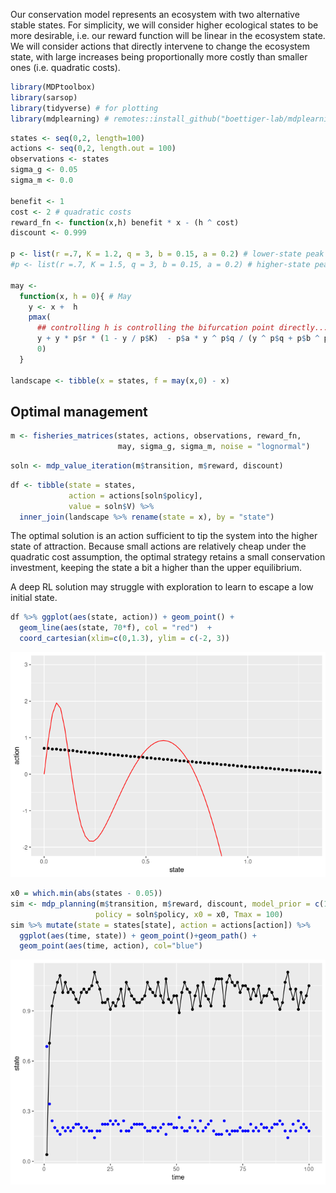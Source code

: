 
Our conservation model represents an ecosystem with two alternative
stable states. For simplicity, we will consider higher ecological states
to be more desirable, i.e. our reward function will be linear in the
ecosystem state. We will consider actions that directly intervene to
change the ecosystem state, with large increases being proportionally
more costly than smaller ones (i.e. quadratic costs).

``` r
library(MDPtoolbox)
library(sarsop)
library(tidyverse) # for plotting
library(mdplearning) # remotes::install_github("boettiger-lab/mdplearning")
```

``` r
states <- seq(0,2, length=100)
actions <- seq(0,2, length.out = 100)
observations <- states
sigma_g <- 0.05
sigma_m <- 0.0

benefit <- 1
cost <- 2 # quadratic costs
reward_fn <- function(x,h) benefit * x - (h ^ cost)
discount <- 0.999

p <- list(r =.7, K = 1.2, q = 3, b = 0.15, a = 0.2) # lower-state peak is optimal
#p <- list(r =.7, K = 1.5, q = 3, b = 0.15, a = 0.2) # higher-state peak is optimal

may <- 
  function(x, h = 0){ # May
    y <- x +  h
    pmax(
      ## controlling h is controlling the bifurcation point directly...
      y + y * p$r * (1 - y / p$K)  - p$a * y ^ p$q / (y ^ p$q + p$b ^ p$q),  
      0)
  }

landscape <- tibble(x = states, f = may(x,0) - x) 
```

## Optimal management

``` r
m <- fisheries_matrices(states, actions, observations, reward_fn, 
                        may, sigma_g, sigma_m, noise = "lognormal")
```

``` r
soln <- mdp_value_iteration(m$transition, m$reward, discount)
```

``` r
df <- tibble(state = states,
             action = actions[soln$policy],
             value = soln$V) %>% 
  inner_join(landscape %>% rename(state = x), by = "state")
```

The optimal solution is an action sufficient to tip the system into the
higher state of attraction. Because small actions are relatively cheap
under the quadratic cost assumption, the optimal strategy retains a
small conservation investment, keeping the state a bit a higher than the
upper equilibrium.

A deep RL solution may struggle with exploration to learn to escape a
low initial state.

``` r
df %>% ggplot(aes(state, action)) + geom_point() +
  geom_line(aes(state, 70*f), col = "red")  + 
  coord_cartesian(xlim=c(0,1.3), ylim = c(-2, 3))
```

![](MDP_files/figure-gfm/unnamed-chunk-6-1.png)<!-- -->

``` r
x0 = which.min(abs(states - 0.05))
sim <- mdp_planning(m$transition, m$reward, discount, model_prior = c(1), 
                   policy = soln$policy, x0 = x0, Tmax = 100)
sim %>% mutate(state = states[state], action = actions[action]) %>% 
  ggplot(aes(time, state)) + geom_point()+geom_path() + 
  geom_point(aes(time, action), col="blue")
```

![](MDP_files/figure-gfm/unnamed-chunk-7-1.png)<!-- -->
